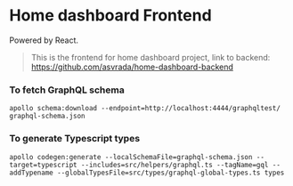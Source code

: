 # Home dashboard Frontend

Powered by React. 

> This is the frontend for home dashboard project, link to backend: https://github.com/asvrada/home-dashboard-backend

### To fetch GraphQL schema
`apollo schema:download --endpoint=http://localhost:4444/graphqltest/ graphql-schema.json`

### To generate Typescript types
`apollo codegen:generate --localSchemaFile=graphql-schema.json --target=typescript --includes=src/helpers/graphql.ts --tagName=gql --addTypename --globalTypesFile=src/types/graphql-global-types.ts types`

